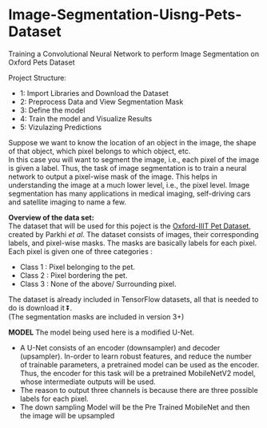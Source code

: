 # Image-Segmentation-Uisng-Pets-Dataset
Training a Convolutional Neural Network to perform Image Segmentation on Oxford Pets Dataset

Project Structure:
* 1: Import Libraries and Download the Dataset
* 2: Preprocess Data and View Segmentation Mask
* 3: Define the model
* 4: Train the model and Visualize Results
* 5: Vizulazing Predictions

Suppose we want to know the location of an object in the image, the shape of that object, which pixel belongs to which object, etc. <br/>
In this case you will want to segment the image, i.e., each pixel of the image is given a label. Thus, the task of image segmentation is to train a neural network to output a pixel-wise mask of the image. This helps in understanding the image at a much lower level, i.e., the pixel level. Image segmentation has many applications in medical imaging, self-driving cars and satellite imaging to name a few. 

**Overview of the data set:** <br/>
The dataset that will be used for this poject is the [Oxford-IIIT Pet Dataset](https://www.robots.ox.ac.uk/~vgg/data/pets/), created by Parkhi *et al*. The dataset consists of images, their corresponding labels, and pixel-wise masks. The masks are basically labels for each pixel. Each pixel is given one of three categories :

*   Class 1 : Pixel belonging to the pet.
*   Class 2 : Pixel bordering the pet.
*   Class 3 : None of the above/ Surrounding pixel.

The dataset is already included in TensorFlow datasets, all that is needed to do is download it ⏬.<br/>
(The segmentation masks are included in version 3+)

**MODEL**
The model being used here is a modified U-Net.<br/>
* A U-Net consists of an encoder (downsampler) and decoder (upsampler). In-order to learn robust features, and reduce the number of trainable parameters, a pretrained model can be used as the encoder. Thus, the encoder for this task will be a pretrained MobileNetV2 model, whose intermediate outputs will be used.<br/> 
* The reason to output three channels is because there are three possible labels for each pixel.
* The down sampling Model will be the Pre Trained MobileNet and then the image will be upsampled
